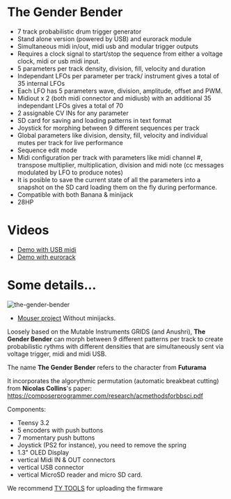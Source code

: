 # The Gender Bender

* 7 track probabilistic drum trigger generator
* Stand alone version (powered by USB) and eurorack module
* Simultaneous midi in/out, midi usb and modular trigger outputs
* Requires a clock signal to start/stop the sequence from either a voltage clock, midi or usb midi  input.
* 5 parameters per track density, division, fill, velocity and duration
* Independant LFOs per parameter per track/ instrument gives a total of 35 internal LFOs
* Each LFO has 5 parameters wave, division, amplitude, offset and PWM.
* Midiout x 2 (both midi connector and midiusb) with an additional 35 independant LFOs gives a total of 70
* 2 assignable CV INs for any parameter
* SD card for saving and loading patterns in text format
* Joystick for morphing between 9 different sequences per track
* Global parameters like division, density, fill, velocity and individual mutes per track for live performance
* Sequence edit mode
* Midi configuration per track with parameters like midi channel #, transpose multiplier, multiplication, division and midi note (cc messages modulated by LFO to produce notes)
* It is posible to save the current state of all the parameters into a snapshot on the SD card loading them on the fly during performance.
* Compatible with both Banana & minijack
* 28HP

# Videos

* [Demo with USB midi](https://www.youtube.com/watch?v=14ep21vwbiA)
* [Demo with eurorack](https://www.youtube.com/watch?v=5kgbRU3wxxo)

# Some details...

![the-gender-bender](https://user-images.githubusercontent.com/6823868/29998083-3386c7a6-9022-11e7-9b96-6b8f59b2f1cc.jpg)

- [Mouser project](https://www.mouser.com/ProjectManager/ProjectDetail.aspx?AccessID=d3ca61aec2) Without minijacks.

Loosely based on the Mutable Instruments GRIDS (and Anushri),  __The Gender Bender__ can morph between 9 different patterns per track to create probabilistic rythms with different densities that are simultaneously sent via voltage trigger, midi and midi USB.



The name __The Gender Bender__ refers to the character from __Futurama__


It incorporates the algorythmic permutation  (automatic breakbeat cutting) from __Nicolas Collins__'s paper:
https://composerprogrammer.com/research/acmethodsforbbsci.pdf



Components:
* Teensy 3.2
* 5 encoders with push buttons
* 7 momentary push buttons
* Joystick (PS2 for instance), you need to remove the spring
* 1.3" OLED Display
* vertical Midi IN & OUT connectors
* vertical USB connector
* vertical MicroSD reader and micro SD card.

We recommend [TY TOOLS](https://koromix.dev/tytools) for uploading the firmware
 
